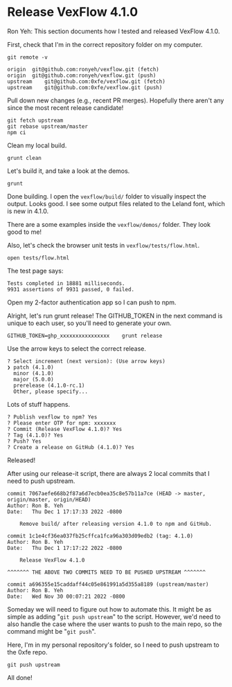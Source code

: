 

# Release VexFlow 4.1.0
Ron Yeh: This section documents how I tested and released VexFlow 4.1.0. 

First, check that I'm in the correct repository folder on my computer.

```
git remote -v
```
```
origin	git@github.com:ronyeh/vexflow.git (fetch)
origin	git@github.com:ronyeh/vexflow.git (push)
upstream	git@github.com:0xfe/vexflow.git (fetch)
upstream	git@github.com:0xfe/vexflow.git (push)
```

Pull down new changes (e.g., recent PR merges). Hopefully there aren't any since the most recent release candidate!

```
git fetch upstream
git rebase upstream/master
npm ci
```

Clean my local build.

```
grunt clean
```

Let's build it, and take a look at the demos.

```
grunt
```

Done building. I open the `vexflow/build/` folder to visually inspect the output. Looks good. I see some output files related to the Leland font, which is new in 4.1.0.

There are a some examples inside the `vexflow/demos/` folder. They look good to me!

Also, let's check the browser unit tests in `vexflow/tests/flow.html`.

```
open tests/flow.html
```

The test page says:

```
Tests completed in 18881 milliseconds.
9931 assertions of 9931 passed, 0 failed.
```

Open my 2-factor authentication app so I can push to npm.

Alright, let's run grunt release! The GITHUB_TOKEN in the next command is unique to each user, so you'll need to generate your own.

```
GITHUB_TOKEN=ghp_xxxxxxxxxxxxxxxx    grunt release
```

Use the arrow keys to select the correct release.

```
? Select increment (next version): (Use arrow keys)
❯ patch (4.1.0)
  minor (4.1.0)
  major (5.0.0)
  prerelease (4.1.0-rc.1)
  Other, please specify...
```

Lots of stuff happens.

```
? Publish vexflow to npm? Yes
? Please enter OTP for npm: xxxxxxx
? Commit (Release VexFlow 4.1.0)? Yes
? Tag (4.1.0)? Yes
? Push? Yes
? Create a release on GitHub (4.1.0)? Yes
```

Released!

After using our release-it script, there are always 2 local commits that I need to push upstream.

```
commit 7067aefe668b2f87a6d7ecb0ea35c8e57b11a7ce (HEAD -> master, origin/master, origin/HEAD)
Author: Ron B. Yeh
Date:   Thu Dec 1 17:17:33 2022 -0800

    Remove build/ after releasing version 4.1.0 to npm and GitHub.

commit 1c1e4cf36ea037fb25cffca1fca96a303d09edb2 (tag: 4.1.0)
Author: Ron B. Yeh
Date:   Thu Dec 1 17:17:22 2022 -0800

    Release VexFlow 4.1.0

^^^^^^^ THE ABOVE TWO COMMITS NEED TO BE PUSHED UPSTREAM ^^^^^^^

commit a696355e15caddaff44c05e861991a5d355a8189 (upstream/master)
Author: Ron B. Yeh
Date:   Wed Nov 30 00:07:21 2022 -0800

```

Someday we will need to figure out how to automate this. It might be as simple as adding "`git push upstream`" to the script. However, we'd need to also handle the case where the user wants to push to the main repo, so the command might be "`git push`".

Here, I'm in my personal repository's folder, so I need to push upstream to the 0xfe repo.

```
git push upstream
```

All done!
